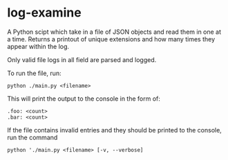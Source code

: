 # log-examine

A Python scipt which take in a file of JSON objects and read them in one at a time.
Returns a printout of unique extensions and how many times they appear within the log.

Only valid file logs in all field are parsed and logged.

To run the file, run:

`python ./main.py <filename>`

This will print the output to the console in the form of:

```
.foo: <count>
.bar: <count>
```

If the file contains invalid entries and they should be printed to the console,
run the command

`python './main.py <filename> [-v, --verbose]`
